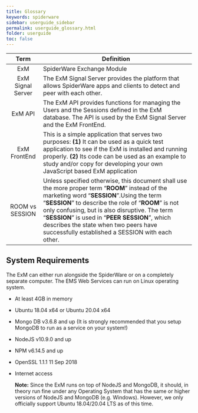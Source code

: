 ```yaml
---
title: Glossary
keywords: spiderware
sidebar: userguide_sidebar
permalink: userguide_glossary.html
folder: userguide
toc: false
---
```




|       Term        | Definition                                                   |
| :---------------: | ------------------------------------------------------------ |
|        ExM        | SpiderWare Exchange Module                                   |
| ExM Signal Server | The ExM Signal Server provides the platform that allows SpiderWare apps and clients to detect and peer with each other. |
|      ExM API      | The ExM API provides functions for managing the Users and the Sessions defined in the ExM database. The API is used by the ExM Signal Server and the ExM FrontEnd. |
|   ExM FrontEnd    | This is a simple application that serves two purposes: **(1)** It can be used as a quick test application to see if the ExM is installed and running properly. **(2)** Its code can be used as an example to study and/or copy for developing your own JavaScript based ExM application |
|  ROOM vs SESSION  | Unless specified otherwise, this document shall use the more proper term “**ROOM**” instead of the marketing word “**SESSION**”.Using the term “**SESSION**” to describe the role of “**ROOM**” is not only confusing, but is also disruptive.  The term “**SESSION**” is used in “**PEER SESSION**”, which describes the state when two peers have successfully established a SESSION with each other. |



## System Requirements

The ExM can either run alongside the SpiderWare or on a completely separate computer. The EMS Web Services can run on Linux operating system.

- At least 4GB in memory

- Ubuntu 18.04 x64 or Ubuntu 20.04 x64

- Mongo DB v3.6.8 and up (It is strongly recommended that you setup MongoDB to run as a service on your system!)

- NodeJS v10.9.0 and up

- NPM v6.14.5 and up

- OpenSSL 1.1.1 11 Sep 2018

- Internet access

  **Note:**  Since the ExM runs on top of NodeJS and MongoDB, it should, in theory run fine under any Operating System that has the same or higher versions of NodeJS and MongoDB (e.g. Windows). However, we only officially support Ubuntu 18.04/20.04 LTS as of this time.

